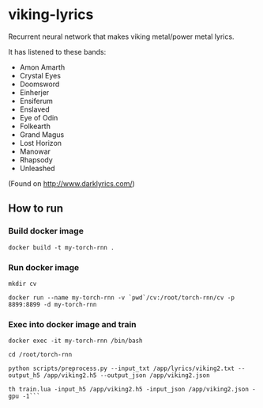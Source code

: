 # viking-lyrics

Recurrent neural network that makes viking metal/power metal lyrics.

It has listened to these bands:

- Amon Amarth
- Crystal Eyes
- Doomsword
- Einherjer
- Ensiferum
- Enslaved
- Eye of Odin
- Folkearth
- Grand Magus
- Lost Horizon
- Manowar
- Rhapsody
- Unleashed

(Found on http://www.darklyrics.com/)

## How to run

### Build docker image

```
docker build -t my-torch-rnn .
```

### Run docker image

```
mkdir cv

docker run --name my-torch-rnn -v `pwd`/cv:/root/torch-rnn/cv -p 8899:8899 -d my-torch-rnn
```

### Exec into docker image and train

```
docker exec -it my-torch-rnn /bin/bash

cd /root/torch-rnn

python scripts/preprocess.py --input_txt /app/lyrics/viking2.txt --output_h5 /app/viking2.h5 --output_json /app/viking2.json

th train.lua -input_h5 /app/viking2.h5 -input_json /app/viking2.json -gpu -1```